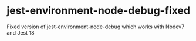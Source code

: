 # jest-environment-node-debug-fixed
Fixed version of jest-environment-node-debug which works with Nodev7 and Jest 18
